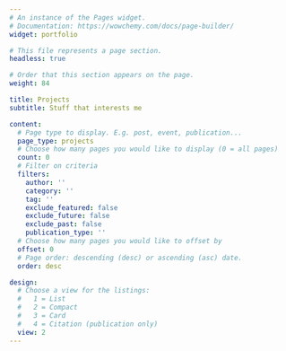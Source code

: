 ```yaml
---
# An instance of the Pages widget.
# Documentation: https://wowchemy.com/docs/page-builder/
widget: portfolio 

# This file represents a page section.
headless: true

# Order that this section appears on the page.
weight: 84

title: Projects 
subtitle: Stuff that interests me

content:
  # Page type to display. E.g. post, event, publication...
  page_type: projects 
  # Choose how many pages you would like to display (0 = all pages)
  count: 0 
  # Filter on criteria
  filters:
    author: ''
    category: ''
    tag: ''
    exclude_featured: false
    exclude_future: false
    exclude_past: false
    publication_type: ''
  # Choose how many pages you would like to offset by
  offset: 0
  # Page order: descending (desc) or ascending (asc) date.
  order: desc

design:
  # Choose a view for the listings:
  #   1 = List
  #   2 = Compact
  #   3 = Card
  #   4 = Citation (publication only)
  view: 2
---
```

